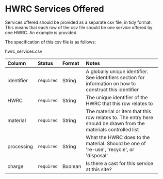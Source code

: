 # HWRC Services Offered

Services offered should be provided as a separate csv file, in tidy format. This means that each row of the csv file should be one service offered by one HWRC. An example is provided.

The specification of this csv file is as follows:

hwrc_services.csv 

|Column|Status|Format|Notes|
|:-|:-|:-|:-|
|identifier|`required`|String|A globally unique identifier. See identifiers section for information on how to construct this identifier|
|HWRC|`required`|String|The unique identifier of the HWRC that this row relates to|
|material|`required`|String|The material or item that this row relates to. The entry here should be drawn from the materials controlled list|
|processing|`required`|String|What the HWRC does to the material. Should be one of 're-use', 'recycle', or 'disposal'|
|charge|`required`|Boolean|Is there a cast for this service at this site?|
